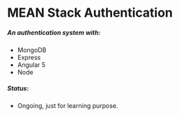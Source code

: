 # MEAN Stack Authentication

##### An authentication system with:
  - MongoDB
  - Express
  - Angular 5
  - Node

##### Status: 
  - Ongoing, just for learning purpose.